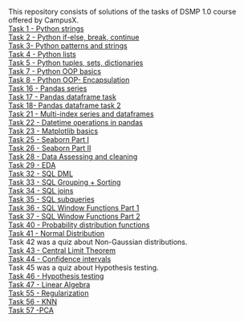This repository consists of solutions of the tasks of DSMP 1.0 course offered by CampusX.<br>
[Task 1 - Python strings](https://github.com/diapatel/DSMP-1-tasks/blob/master/strings.ipynb)<br>
[Task 2 - Python if-else, break, continue](https://github.com/diapatel/DSMP-1-tasks/tree/master/task%202)<br>
[Task 3- Python patterns and strings](https://github.com/diapatel/DSMP-1-tasks/tree/master/task%203)<br>
[Task 4 - Python lists](https://github.com/diapatel/DSMP-1-tasks/tree/master/Task%204)<br>
[Task 5 - Python tuples, sets, dictionaries](https://github.com/diapatel/DSMP-1-tasks/tree/master/Task%205)<br>
[Task 7 - Python OOP basics](https://github.com/diapatel/DSMP-1-tasks/tree/master/task%207)<br>
[Task 8 - Python OOP- Encapsulation](https://github.com/diapatel/DSMP-1-tasks/tree/master/task%208)<br>
[Task 16 - Pandas series](https://github.com/diapatel/DSMP-1-tasks/tree/master/pandas%20series)<br>
[Task 17 - Pandas dataframe task](https://github.com/diapatel/DSMP-1-tasks/tree/master/dataframe%20task)<br>
[Task 18- Pandas dataframe task 2](https://github.com/diapatel/DSMP-1-tasks/tree/master/dataframe%20task%202)<br>
[Task 21 - Multi-index series and dataframes](https://github.com/diapatel/DSMP-1-tasks/tree/master/task%2021)<br>
[Task 22 - Datetime operations in pandas](https://github.com/diapatel/DSMP-1-tasks/tree/master/task%2022)<br>
[Task 23 - Matplotlib basics](https://github.com/diapatel/DSMP-1-tasks/tree/master/task%2023)<br>
[Task 25 - Seaborn Part I](https://github.com/diapatel/DSMP-1-tasks/tree/master/task%2025)<br>
[Task 26 - Seaborn Part II](https://github.com/diapatel/DSMP-1-tasks/tree/master/task%2026)<br>
[Task 28 - Data Assessing and cleaning](https://github.com/diapatel/DSMP-1-tasks/tree/master/task%2028)<br>
[Task 29 - EDA](https://github.com/diapatel/DSMP-1-tasks/tree/master/task%2029)<br>
[Task 32 - SQL DML](https://github.com/diapatel/DSMP-1-tasks/tree/master/task%2032%20-%20sql%20DML)<br>
[Task 33 - SQL Grouping + Sorting](https://github.com/diapatel/DSMP-1-tasks/tree/master/task%2033)<br>
[Task 34 - SQL joins](https://github.com/diapatel/DSMP-1-tasks/tree/master/task%2034)<br>
[Task 35 - SQL subqueries](https://github.com/diapatel/DSMP-1-tasks/tree/master/task%2035)<br>
[Task 36 - SQL Window Functions Part 1](https://github.com/diapatel/DSMP-1-tasks/tree/master/task%2036)<br>
[Task 37 - SQL Window Functions Part 2](https://github.com/diapatel/DSMP-1-tasks/tree/master/task%2037)<br>
[Task 40 - Probability distribution functions](https://github.com/diapatel/DSMP-1-tasks/tree/master/task%2040)<br>
[Task 41 - Normal Distribution](https://github.com/diapatel/DSMP-1-tasks/tree/master/task%2041)<br>
Task 42 was a quiz about Non-Gaussian distributions.<Br>
[Task 43 - Central Limit Theorem](https://github.com/diapatel/DSMP-1-tasks/tree/master/task%2043)<br>
[Task 44 - Confidence intervals](https://github.com/diapatel/DSMP-1-tasks/tree/master/task%2044)<br>
Task 45 was a quiz  about Hypothesis testing.<br>
[Task 46 - Hypothesis testing](https://github.com/diapatel/DSMP-1-tasks/tree/master/task%2046)<br>
[Task 47 - Linear Algebra](https://github.com/diapatel/DSMP-1-tasks/tree/master/task%2047)<br>
[Task 55 - Regularization](https://github.com/diapatel/DSMP-1-tasks/tree/master/regularization%20task)<br>
[Task 56 - KNN](https://github.com/diapatel/DSMP-1-tasks/tree/master/task%2056)<br>
[Task 57 -PCA](https://github.com/diapatel/DSMP-1-tasks/tree/master/task%2057)<Br>
